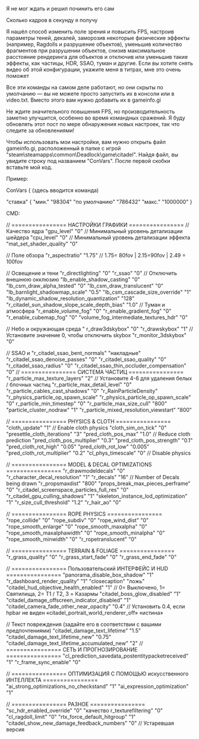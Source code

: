 Я не мог ждать и решил починить его сам

Сколько кадров в секунду я получу

Я нашёл способ изменить поле зрения и повысить FPS, настроив параметры теней, декалей, заморозив некоторые физические эффекты (например, Ragdolls и разрушение объектов), уменьшив количество фрагментов при разрушении объектов, снизив максимальное расстояние рендеринга для объектов и отключив или уменьшив такие эффекты, как частицы, HDR, SSAO, туман и другие. Если вы хотите снять видео об этой конфигурации, укажите меня в титрах, мне это очень поможет

Все эти команды на самом деле работают, но они скрыты по умолчанию — вы не можете просто запустить их в консоли или в video.txt. Вместо этого вам нужно добавить их в gameinfo.gi

Не ждите значительного повышения FPS, но производительность заметно улучшится, особенно во время командных сражений. Я буду обновлять этот пост по мере обнаружения новых настроек, так что следите за обновлениями!

Чтобы использовать мои настройки, вам нужно открыть файл gameinfo.gi, расположенный в папке с игрой "steam\steamapps\common\Deadlock\game\citadel". Найдя файл, вы увидите строку под названием "ConVars". После первой скобки вставьте мой код.

Пример:

ConVars
{
(здесь вводится команда)

"ставка"
{
"мин." "98304"
"по умолчанию" "786432"
"макс." "1000000"
}

CMD:

// ================ НАСТРОЙКИ ГРАФИКИ ================ 
// Качество ядра
"gpu_level" "0"                     // Минимальный уровень детализации шейдера
"cpu_level" "0"                     // Минимальный уровень детализации эффекта
"mat_set_shader_quality" "0"

// Поле обзора
"r_aspectratio" "1.75"              // 1.75= 80fov | 2.15=90fov | 2.49 = 100fov

// Освещение и тени
"r_directlighting" "0"
"r_ssao" "0"                        // Отключить внешнюю окклюзию
"lb_enable_shadow_casting" "0"
"lb_csm_draw_alpha_tested" "0"
"lb_csm_draw_translucent" "0"
"lb_barnlight_shadowmap_scale" "0.5"
"lb_csm_cascade_size_override" "1"
"lb_dynamic_shadow_resolution_quantization" "128"
"r_citadel_sun_shadow_slope_scale_depth_bias" "1.0" // Туман и атмосфера
"r_enable_volume_fog" "0"
"r_enable_gradient_fog" "0"
"r_enable_cubemap_fog" "0"
"volume_fog_intermediate_textures_hdr" "0"

// Небо и окружающая среда
" r_draw3dskybox" "0"
"r_drawskybox" "1"                  // Установите значение 0, чтобы отключить skybox
"r_monitor_3dskybox" "0"

// SSAO и
"r_citadel_ssao_bent_normals" "накладные"
"r_citadel_ssao_denoise_passes" "0"
"r_citadel_ssao_quality" "0"
"r_citadel_ssao_radius" "0"
"r_citadel_ssao_thin_occluder_compensation" "0" // ================ СИСТЕМА ЧАСТИЦ ================ 
"r_particle_max_texture_layers" "2" // Установите 4-6 для удаления белых / блочных частиц
"r_particle_max_detail_level" "0"
"r_particle_cables_cast_shadows" "0"
"r_RainParticleDensity" "r_physics_particle_op_spawn_scale"
"r_physics_particle_op_spawn_scale" "0"
 r_particle_min_timestep" "0"
"r_particle_max_size_cull" "800"
"particle_cluster_nodraw" "1"
"r_particle_mixed_resolution_viewstart" "800"

// ================ PHYSICS & CLOTH ================
"cloth_update" "1"                   // Enable cloth physics
"cloth_sim_on_tick" "0"
"presettle_cloth_iterations" "3"
"pred_cloth_pos_max" "1.0"          // Reduce cloth prediction
"pred_cloth_pos_multiplier" "0.3"
"pred_cloth_pos_strength" "0.1"
"pred_cloth_rot_high" "0.05"
"pred_cloth_rot_low" "0.005"
"pred_cloth_rot_multiplier" "0.2"
"cl_phys_timescale" "0"             // Disable physics

// ================ MODEL & DECAL OPTIMIZATIONS ================
"r_drawmodeldecals" "0"
"r_character_decal_resolution" "1"
"r_decals" "16"                   // Number of Decals being drawn
"r_propsmaxdist" "800"
"props_break_max_pieces_perframe" "0"
"r_citadel_screenspace_particles_full_res" "0"
"r_citadel_gpu_culling_shadows" "1"
"skeleton_instance_lod_optimization" "1"
"r_size_cull_threshold" "1.2"
"r_hair_ao" "0"

// ================ ROPE PHYSICS ================
"rope_collide" "0"
"rope_subdiv" "0"
"rope_wind_dist" "0"
"rope_smooth_enlarge" "0"
"rope_smooth_maxalpha" "0"
"rope_smooth_maxalphawidth" "0"
"rope_smooth_minalpha" "0"
"rope_smooth_minwidth" "0"
"r_ropetranslucent" "0"

// ================ TERRAIN & FOLIAGE ================
"r_grass_quality" "0"
"r_grass_start_fade" "0"
"r_grass_end_fade" "0"

// ================ Пользовательский ИНТЕРФЕЙС И HUD ================ 
"panorama_disable_box_shadow" "1"
"r_dashboard_render_quality" "1"
"closecaption" "ложь"
"citadel_hud_objective_health_enabled" "1" // 0= Выключено, 1= Святилища, 2= T1 / T2, 3 = Казармы
"citadel_boss_glow_disabled" "1"
"citadel_damage_offscreen_indicator_disabled" "1"
"citadel_camera_fade_other_near_opacity" "0.4" // Установить 0.4, если hpbar не виден
«citadel_portrait_world_renderer_off» «истина»

// Текст повреждения (задайте его в соответствии с вашими предпочтениями)
"citadel_damage_text_lifetime" "1.5"
"citadel_damage_text_lifetime_new" "0.75" 
"citadel_damage_text_lifetime_accumulated_new" "2" // ================ СЕТЬ И ПРОГНОЗИРОВАНИЕ ================ 
"cl_prediction_savedata_postentitypacketreceived" "1"
"r_frame_sync_enable" "0" 

// ================ ОПТИМИЗАЦИЯ С ПОМОЩЬЮ искусственного ИНТЕЛЛЕКТА ================ 
"ai_strong_optimizations_no_checkstand" "1"
"ai_expression_optimization" "1" 

// ================ РАЗНОЕ ================ 
"sc_hdr_enabled_override" "0"
"качество r_texturefiltering" "0"
"cl_ragdoll_limit" "0"
"rtx_force_default_hitgroup" "1"
"citadel_show_new_damage_feedback_numbers" "0" // Устаревшая версия
